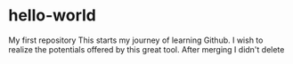 # hello-world
My first repository
This starts my journey of learning Github. I wish to realize the potentials offered by this great tool.
After merging I didn't delete
